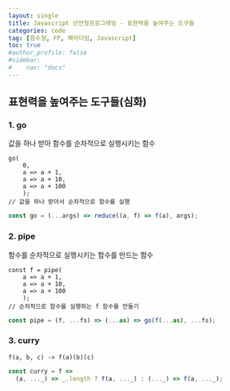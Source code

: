 ```yaml
---
layout: single
title: Javascript 선언형프로그래밍 - 표현력을 높여주는 도구들
categories: code
tag: [함수형, FP, 패러다임, Javascript]
toc: true
#author_profile: false
#sidebar:
#    nav: "docs"
---
```


## 표현력을 높여주는 도구들(심화)
### 1. go
값을 하나 받아 함수를 순차적으로 실행시키는 함수
```
go(
    0,
    a => a + 1,
    a => a + 10,
    a => a + 100
    );
// 값을 하나 받아서 순차적으로 함수를 실행
``` 
```javascript
const go = (...args) => reduce((a, f) => f(a), args);

```

### 2. pipe
함수를 순차적으로 실행시키는 함수를 만드는 함수
```
const f = pipe(
    a => a + 1,
    a => a + 10,
    a => a + 100
    ); 
// 순차적으로 함수를 실행하는 f 함수를 만들기
```
```javascript
const pipe = (f, ...fs) => (...as) => go(f(...as), ...fs);
```

### 3. curry
```
f(a, b, c) -> f(a)(b)(c)
```
```javascript
const curry = f =>
  (a, ..._) => _.length ? f(a, ..._) : (..._) => f(a, ..._);
```
